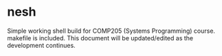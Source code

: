 # nesh
Simple working shell build for COMP205 (Systems Programming) course. 
makefile is included.
This document will be updated/edited as the development continues.
